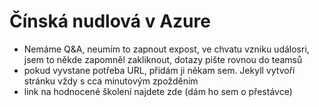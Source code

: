 # Čínská nudlová v Azure

- Nemáme Q&A, neumím to zapnout expost, ve chvatu vzniku událosri, jsem to někde zapomněl zakliknout, dotazy pište rovnou do teamsů
- pokud vyvstane potřeba URL, přidám ji někam sem. Jekyll vytvoří stránku vždy s cca minutovým zpožděním
- link na hodnocené školení najdete zde (dám ho sem o přestávce)
